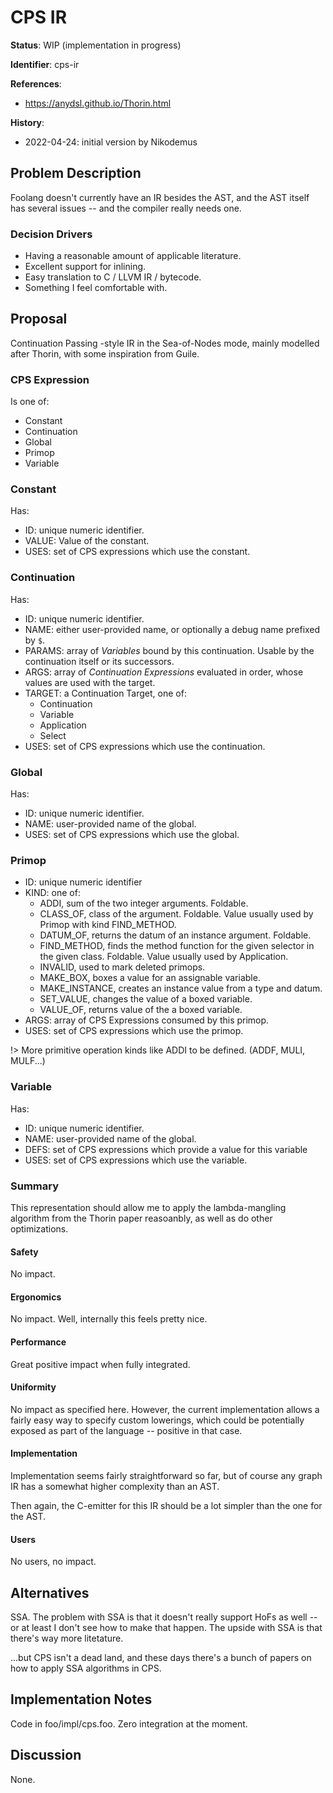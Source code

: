 # CPS IR

**Status**: WIP (implementation in progress)

**Identifier**: cps-ir

**References**:
- https://anydsl.github.io/Thorin.html

**History**:
- 2022-04-24: initial version by Nikodemus

## Problem Description

Foolang doesn't currently have an IR besides the AST, and the AST itself has
several issues -- and the compiler really needs one.

### Decision Drivers

- Having a reasonable amount of applicable literature.
- Excellent support for inlining.
- Easy translation to C / LLVM IR / bytecode.
- Something I feel comfortable with.

## Proposal

Continuation Passing -style IR in the Sea-of-Nodes mode, mainly modelled after
Thorin, with some inspiration from Guile.

### CPS Expression

Is one of:
- Constant
- Continuation
- Global
- Primop
- Variable

### Constant

Has:
- ID: unique numeric identifier.
- VALUE: Value of the constant.
- USES: set of CPS expressions which use the constant.

### Continuation

Has:
- ID: unique numeric identifier.
- NAME: either user-provided name, or optionally a debug name
  prefixed by `$`.
- PARAMS: array of _Variables_ bound by this continuation. Usable
  by the continuation itself or its successors.
- ARGS: array of _Continuation Expressions_ evaluated in order,
  whose values are used with the target.
- TARGET: a Continuation Target, one of:
  - Continuation
  - Variable
  - Application
  - Select
- USES: set of CPS expressions which use the continuation.

### Global

Has:
- ID: unique numeric identifier.
- NAME: user-provided name of the global.
- USES: set of CPS expressions which use the global.

### Primop

- ID: unique numeric identifier
- KIND: one of:
  - ADDI, sum of the two integer arguments. Foldable.
  - CLASS\_OF, class of the argument. Foldable. Value usually used by
    Primop with kind FIND\_METHOD.
  - DATUM_OF, returns the datum of an instance argument. Foldable.
  - FIND_METHOD, finds the method function for the given selector in
    the given class. Foldable. Value usually used by Application.
  - INVALID, used to mark deleted primops.
  - MAKE\_BOX, boxes a value for an assignable variable.
  - MAKE\_INSTANCE, creates an instance value from a type and datum.
  - SET_VALUE, changes the value of a boxed variable.
  - VALUE\_OF, returns value of the a boxed variable.
- ARGS: array of CPS Expressions consumed by this primop.
- USES: set of CPS expressions which use the primop.

!> More primitive operation kinds like ADDI to be defined. (ADDF, MULI, MULF...)

### Variable

Has:
- ID: unique numeric identifier.
- NAME: user-provided name of the global.
- DEFS: set of CPS expressions which provide a value for this variable
- USES: set of CPS expressions which use the variable.

### Summary

This representation should allow me to apply the lambda-mangling
algorithm from the Thorin paper reasoanbly, as well as do other
optimizations.

#### Safety

No impact.

#### Ergonomics

No impact. Well, internally this feels pretty nice.

#### Performance

Great positive impact when fully integrated.

#### Uniformity

No impact as specified here. However, the current implementation
allows a fairly easy way to specify custom lowerings, which could
be potentially exposed as part of the language -- positive in that
case.

#### Implementation

Implementation seems fairly straightforward so far, but of course
any graph IR has a somewhat higher complexity than an AST.

Then again, the C-emitter for this IR should be a lot simpler
than the one for the AST.

#### Users

No users, no impact.

## Alternatives

SSA. The problem with SSA is that it doesn't really support
HoFs as well -- or at least I don't see how to make that happen.
The upside with SSA is that there's way more litetature.

...but CPS isn't a dead land, and these days there's a bunch
of papers on how to apply SSA algorithms in CPS.

## Implementation Notes

Code in foo/impl/cps.foo. Zero integration at the moment.

## Discussion

None.
